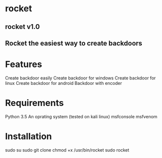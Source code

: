 # rocket
## rocket v1.0
## Rocket the easiest way to create backdoors

# Features
Create backdoor easily
Create backdoor for windows
Create backdoor for linux
Create backdoor for android
Backdoor with encoder

# Requirements
Python 3.5
An oprating system (tested on kali linux)
msfconsole
msfvenom

# Installation
sudo su
sudo git clone
chmod +x /usr/bin/rocket
sudo rocket
